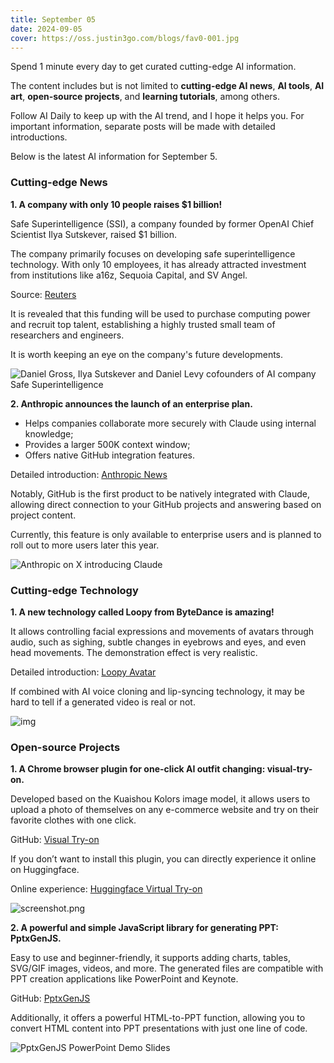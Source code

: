 ```yaml
---
title: September 05
date: 2024-09-05
cover: https://oss.justin3go.com/blogs/fav0-001.jpg
---
```



Spend 1 minute every day to get curated cutting-edge AI information.

The content includes but is not limited to **cutting-edge AI news**, **AI tools**, **AI art**, **open-source projects**, and **learning tutorials**, among others.

Follow AI Daily to keep up with the AI trend, and I hope it helps you. For important information, separate posts will be made with detailed introductions.

Below is the latest AI information for September 5.

### Cutting-edge News

**1. A company with only 10 people raises $1 billion!**

Safe Superintelligence (SSI), a company founded by former OpenAI Chief Scientist Ilya Sutskever, raised $1 billion.

The company primarily focuses on developing safe superintelligence technology. With only 10 employees, it has already attracted investment from institutions like a16z, Sequoia Capital, and SV Angel.

Source: [Reuters](https://www.reuters.com/technology/artificial-intelligence/openai-co-founder-sutskevers-new-safety-focused-ai-startup-ssi-raises-1-billion-2024-09-04/)

It is revealed that this funding will be used to purchase computing power and recruit top talent, establishing a highly trusted small team of researchers and engineers.

It is worth keeping an eye on the company's future developments.

![Daniel Gross, Ilya Sutskever and Daniel Levy cofounders of AI company Safe Superintelligence](https://cdn.jsdelivr.net/gh/freelander/oss@master/ai-daily/2024-09-05/SOEVX5KLANIYJCFSYESZY54VOE.jpg)

**2. Anthropic announces the launch of an enterprise plan.**

- Helps companies collaborate more securely with Claude using internal knowledge;
- Provides a larger 500K context window;
- Offers native GitHub integration features.

Detailed introduction: [Anthropic News](https://www.anthropic.com/news/claude-for-enterprise)

Notably, GitHub is the first product to be natively integrated with Claude, allowing direct connection to your GitHub projects and answering based on project content.

Currently, this feature is only available to enterprise users and is planned to roll out to more users later this year.

![Anthropic on X introducing Claude](https://cdn.jsdelivr.net/gh/freelander/oss@master/ai-daily/2024-09-05/Anthropic%20on%20X%20introducing%20Claude.gif)

### Cutting-edge Technology

**1. A new technology called Loopy from ByteDance is amazing!**

It allows controlling facial expressions and movements of avatars through audio, such as sighing, subtle changes in eyebrows and eyes, and even head movements. The demonstration effect is very realistic.

Detailed introduction: [Loopy Avatar](https://loopyavatar.github.io/)

If combined with AI voice cloning and lip-syncing technology, it may be hard to tell if a generated video is real or not.

![img](https://cdn.jsdelivr.net/gh/freelander/oss@master/ai-daily/2024-09-05/teaser.png)

### Open-source Projects

**1. A Chrome browser plugin for one-click AI outfit changing: visual-try-on.**

Developed based on the Kuaishou Kolors image model, it allows users to upload a photo of themselves on any e-commerce website and try on their favorite clothes with one click.

GitHub: [Visual Try-on](https://github.com/shyjal/visual-try-on)

If you don’t want to install this plugin, you can directly experience it online on Huggingface.

Online experience: [Huggingface Virtual Try-on](https://huggingface.co/spaces/Kwai-Kolors/Kolors-Virtual-Try-On)

![screenshot.png](https://cdn.jsdelivr.net/gh/freelander/oss@master/ai-daily/2024-09-05/screenshot.png)

**2. A powerful and simple JavaScript library for generating PPT: PptxGenJS.**

Easy to use and beginner-friendly, it supports adding charts, tables, SVG/GIF images, videos, and more. The generated files are compatible with PPT creation applications like PowerPoint and Keynote.

GitHub: [PptxGenJS](https://github.com/gitbrent/PptxGenJS)

Additionally, it offers a powerful HTML-to-PPT function, allowing you to convert HTML content into PPT presentations with just one line of code.

![PptxGenJS PowerPoint Demo Slides](https://cdn.jsdelivr.net/gh/freelander/oss@master/ai-daily/2024-09-05/readme_banner.png)
